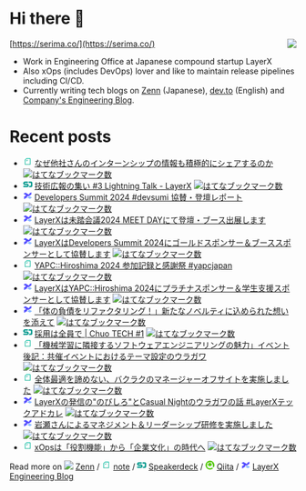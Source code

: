 # Hi there 👋

<img align="right" src="https://github-readme-stats.vercel.app/api?username=serima&count_private=true&theme=dracula&show_icons=true" />

[https://serima.co/](https://serima.co/)

- Work in Engineering Office at Japanese compound startup LayerX
- Also xOps (includes DevOps) lover and like to maintain release pipelines including CI/CD.
- Currently writing tech blogs on [Zenn](https://zenn.dev/serima) (Japanese), [dev.to](https://dev.to/serima) (English) and [Company's Engineering Blog](https://tech.layerx.co.jp).

# Recent posts

<!--[START POSTS]-->
- <img src="platform_icons/note.png" width="16"> [なぜ他社さんのインターンシップの情報も積極的にシェアするのか](https://note.com/serima/n/n7b44a080607d) [![はてなブックマーク数](https://b.hatena.ne.jp/entry/image/https://note.com/serima/n/n7b44a080607d)](https://b.hatena.ne.jp/entry/https://note.com/serima/n/n7b44a080607d)
- <img src="platform_icons/speakerdeck.png" width="16"> [技術広報の集い #3 Lightning Talk - LayerX](https://speakerdeck.com/serima/ji-shu-guang-bao-noji-i-number-3-lightning-talk-layerx) [![はてなブックマーク数](https://b.hatena.ne.jp/entry/image/https://speakerdeck.com/serima/ji-shu-guang-bao-noji-i-number-3-lightning-talk-layerx)](https://b.hatena.ne.jp/entry/https://speakerdeck.com/serima/ji-shu-guang-bao-noji-i-number-3-lightning-talk-layerx)
- <img src="platform_icons/lxblog.png" width="16"> [Developers Summit 2024 #devsumi 協賛・登壇レポート](https://tech.layerx.co.jp/entry/2024/03/25/104404) [![はてなブックマーク数](https://b.hatena.ne.jp/entry/image/https://tech.layerx.co.jp/entry/2024/03/25/104404)](https://b.hatena.ne.jp/entry/https://tech.layerx.co.jp/entry/2024/03/25/104404)
- <img src="platform_icons/lxblog.png" width="16"> [LayerXは未踏会議2024 MEET DAYにて登壇・ブース出展します](https://tech.layerx.co.jp/entry/2024/03/09/114908) [![はてなブックマーク数](https://b.hatena.ne.jp/entry/image/https://tech.layerx.co.jp/entry/2024/03/09/114908)](https://b.hatena.ne.jp/entry/https://tech.layerx.co.jp/entry/2024/03/09/114908)
- <img src="platform_icons/lxblog.png" width="16"> [LayerXはDevelopers Summit 2024にゴールドスポンサー＆ブーススポンサーとして協賛します](https://tech.layerx.co.jp/entry/2024/02/14/183709) [![はてなブックマーク数](https://b.hatena.ne.jp/entry/image/https://tech.layerx.co.jp/entry/2024/02/14/183709)](https://b.hatena.ne.jp/entry/https://tech.layerx.co.jp/entry/2024/02/14/183709)
- <img src="platform_icons/note.png" width="16"> [YAPC::Hiroshima 2024 参加記録と感謝祭 #yapcjapan](https://note.com/serima/n/nd4b9b23ea42f) [![はてなブックマーク数](https://b.hatena.ne.jp/entry/image/https://note.com/serima/n/nd4b9b23ea42f)](https://b.hatena.ne.jp/entry/https://note.com/serima/n/nd4b9b23ea42f)
- <img src="platform_icons/lxblog.png" width="16"> [LayerXはYAPC::Hiroshima 2024にプラチナスポンサー＆学生支援スポンサーとして協賛します](https://tech.layerx.co.jp/entry/2024/02/07/132911) [![はてなブックマーク数](https://b.hatena.ne.jp/entry/image/https://tech.layerx.co.jp/entry/2024/02/07/132911)](https://b.hatena.ne.jp/entry/https://tech.layerx.co.jp/entry/2024/02/07/132911)
- <img src="platform_icons/lxblog.png" width="16"> [「体の負債をリファクタリング！」新たなノベルティに込められた想いを添えて](https://tech.layerx.co.jp/entry/stretch) [![はてなブックマーク数](https://b.hatena.ne.jp/entry/image/https://tech.layerx.co.jp/entry/stretch)](https://b.hatena.ne.jp/entry/https://tech.layerx.co.jp/entry/stretch)
- <img src="platform_icons/speakerdeck.png" width="16"> [採用は全員で | Chuo TECH #1](https://speakerdeck.com/serima/cai-yong-haquan-yuan-de) [![はてなブックマーク数](https://b.hatena.ne.jp/entry/image/https://speakerdeck.com/serima/cai-yong-haquan-yuan-de)](https://b.hatena.ne.jp/entry/https://speakerdeck.com/serima/cai-yong-haquan-yuan-de)
- <img src="platform_icons/note.png" width="16"> [「機械学習に隣接するソフトウェアエンジニアリングの魅力」イベント後記：共催イベントにおけるテーマ設定のウラガワ](https://note.com/serima/n/n861455b83901) [![はてなブックマーク数](https://b.hatena.ne.jp/entry/image/https://note.com/serima/n/n861455b83901)](https://b.hatena.ne.jp/entry/https://note.com/serima/n/n861455b83901)
- <img src="platform_icons/note.png" width="16"> [全体最適を諦めない、バクラクのマネージャーオフサイトを実施しました](https://note.com/serima/n/n111d3ce30e9a) [![はてなブックマーク数](https://b.hatena.ne.jp/entry/image/https://note.com/serima/n/n111d3ce30e9a)](https://b.hatena.ne.jp/entry/https://note.com/serima/n/n111d3ce30e9a)
- <img src="platform_icons/lxblog.png" width="16"> [LayerXの発信の"のびしろ"とCasual Nightのウラガワの話 #LayerXテックアドカレ](https://tech.layerx.co.jp/entry/2023/11/27/192336) [![はてなブックマーク数](https://b.hatena.ne.jp/entry/image/https://tech.layerx.co.jp/entry/2023/11/27/192336)](https://b.hatena.ne.jp/entry/https://tech.layerx.co.jp/entry/2023/11/27/192336)
- <img src="platform_icons/lxblog.png" width="16"> [岩瀬さんによるマネジメント＆リーダーシップ研修を実施しました](https://tech.layerx.co.jp/entry/2023/09/14/152231) [![はてなブックマーク数](https://b.hatena.ne.jp/entry/image/https://tech.layerx.co.jp/entry/2023/09/14/152231)](https://b.hatena.ne.jp/entry/https://tech.layerx.co.jp/entry/2023/09/14/152231)
- <img src="platform_icons/note.png" width="16"> [xOpsは「役割機能」から「企業文化」の時代へ](https://note.com/serima/n/n8758466697b1) [![はてなブックマーク数](https://b.hatena.ne.jp/entry/image/https://note.com/serima/n/n8758466697b1)](https://b.hatena.ne.jp/entry/https://note.com/serima/n/n8758466697b1)
<!--[END POSTS]-->

Read more on 
![](platform_icons/zenn.png) [Zenn](https://zenn.dev/serima) / 
![](platform_icons/note.png) [note](https://note.com/serima) /
![](platform_icons/speakerdeck.png) [Speakerdeck](https://speakerdeck.com/serima) /
![](platform_icons/qiita.png) [Qiita](https://qiita.com/serima) /
<img src="platform_icons/lxblog.png" width="16"> [LayerX Engineering Blog](https://tech.layerx.co.jp)
